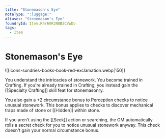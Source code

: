 ```yaml
---
title: "Stonemason's Eye"
noteType: ":luggage:"
aliases: "Stonemason's Eye"
foundryId: Item.K4r60R3N8BZCVwDo
tags:
  - Item
---
```


# Stonemason's Eye
![[icons-sundries-books-book-red-exclamation.webp|150]]

You understand the intricacies of stonework. You become trained in Crafting. If you're already trained in Crafting, you instead gain the [[Specialty Crafting]] skill feat for stonemasonry.

You also gain a +2 circumstance bonus to Perception checks to notice unusual stonework. This bonus applies to checks to discover mechanical traps made of stone or [[Hidden]] within stone.

If you aren't using the [[Seek]] action or searching, the GM automatically rolls a secret check for you to notice unusual stonework anyway. This check doesn't gain your normal circumstance bonus.
